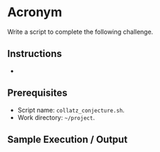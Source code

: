 # Acronym

Write a script to complete the following challenge.

## Instructions

- 

## Prerequisites

- Script name: `collatz_conjecture.sh`.
- Work directory: `~/project`.

## Sample Execution / Output
